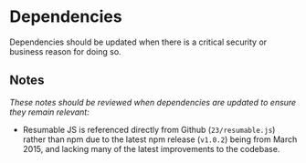 # Dependencies

Dependencies should be updated when there is a critical security or business reason for doing so.


## Notes

_These notes should be reviewed when dependencies are updated to ensure they remain relevant:_

- Resumable JS is referenced directly from Github (`23/resumable.js`) rather than npm due to the latest npm release (`v1.0.2`) being from March 2015, and lacking many of the latest improvements to the codebase. 
